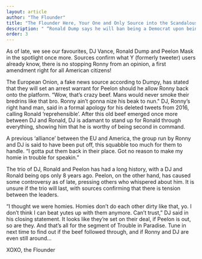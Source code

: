 ```yaml
---  
layout: article  
author: "The Flounder"  
title: "The Flounder Here, Your One and Only Source into the Scandalous Lives of America’s Elite"  
description: " “Ronald Dump says he will ban being a Democrat upon being elected” - DJ Vance probably"  
order: 3  
---
```


As of late, we see our favourites, DJ Vance, Ronald Dump and Peelon Mask in the spotlight once more. Sources confirm what Y (formerly tweeter) users already know, there is no stopping Ronny from an opinion, a first amendment right for all American citizens\! 

The European Onion, a fake news source according to Dumpy, has stated that they will set an arrest warrant for Peelon should he allow Ronny back onto the platform. “Wow, that’s crazy beef. Mans would never smoke their bredrins like that bro. Ronny ain’t gonna nize his beak to nun." DJ, Ronny’s right hand man, said in a formal apology for his deleted tweets from 2016, calling Ronald ‘reprehensible’. After this old beef emerged once more between DJ and Ronald, DJ is adamant to stand up for Ronald through everything, showing him that he is worthy of being second in command. 

A previous ‘alliance’ between the EU and America, the group run by Ronny and DJ is said to have been put off, this squabble too much for them to handle. “I gotta put them back in their place. Got no reason to make my homie in trouble for speakin.” 

The trio of DJ, Ronald and Peelon has had a long history, with a DJ and Ronald being ops only 8 years ago. Peelon, on the other hand, has caused some controversy as of late, pressing others who whispered about him. It is unsure if the trio will last, with sources confirming that there is tension between the leaders. 

“I thought we were homies. Homies don’t do each other dirty like that, yo. I don’t think I can beat yutes up with them anymore. Can’t trust,” DJ said in his closing statement. It looks like they’re set on their deal, if Peelon is out, so are they. And that’s all for the segment of Trouble in Paradise. Tune in next time to find out if the beef followed through, and if Ronny and DJ are even still around…

XOXO, the Flounder
